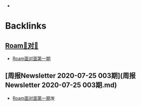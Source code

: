 - 

# Backlinks
## [Roam🍜对🍜](Roam🍜对🍜.md)
- [Roam面对面第一期](Roam面对面第一期.md)

## [周报Newsletter 2020-07-25 003期](周报Newsletter 2020-07-25 003期.md)
- [Roam面对面第一期](Roam面对面第一期.md)发


